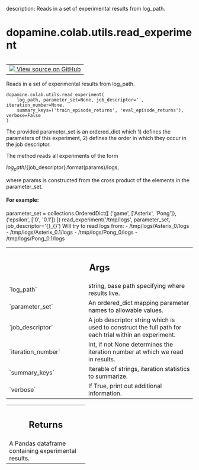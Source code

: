 description: Reads in a set of experimental results from log_path.

<div itemscope itemtype="http://developers.google.com/ReferenceObject">
<meta itemprop="name" content="dopamine.colab.utils.read_experiment" />
<meta itemprop="path" content="Stable" />
</div>

# dopamine.colab.utils.read_experiment

<!-- Insert buttons and diff -->

<table class="tfo-notebook-buttons tfo-api nocontent" align="left">
<td>
  <a target="_blank" href="https://github.com/google/dopamine/tree/master/dopamine/colab/utils.py">
    <img src="https://www.tensorflow.org/images/GitHub-Mark-32px.png" />
    View source on GitHub
  </a>
</td>
</table>

Reads in a set of experimental results from log_path.

<pre class="devsite-click-to-copy prettyprint lang-py tfo-signature-link">
<code>dopamine.colab.utils.read_experiment(
    log_path, parameter_set=None, job_descriptor='', iteration_number=None,
    summary_keys=('train_episode_returns', 'eval_episode_returns'), verbose=False
)
</code></pre>

<!-- Placeholder for "Used in" -->

The provided parameter_set is an ordered_dict which 1) defines the parameters of
this experiment, 2) defines the order in which they occur in the job descriptor.

The method reads all experiments of the form

${log_path}/${job_descriptor}.format(params)/logs,

where params is constructed from the cross product of the elements in the
parameter_set.

#### For example:

parameter_set = collections.OrderedDict([ ('game', ['Asterix', 'Pong']),
('epsilon', ['0', '0.1']) ]) read_experiment('/tmp/logs', parameter_set,
job_descriptor='{}_{}') Will try to read logs from: - /tmp/logs/Asterix_0/logs -
/tmp/logs/Asterix_0.1/logs - /tmp/logs/Pong_0/logs - /tmp/logs/Pong_0.1/logs

<!-- Tabular view -->

 <table class="responsive fixed orange">
<colgroup><col width="214px"><col></colgroup>
<tr><th colspan="2"><h2 class="add-link">Args</h2></th></tr>

<tr>
<td>
`log_path`
</td>
<td>
string, base path specifying where results live.
</td>
</tr><tr>
<td>
`parameter_set`
</td>
<td>
An ordered_dict mapping parameter names to allowable values.
</td>
</tr><tr>
<td>
`job_descriptor`
</td>
<td>
A job descriptor string which is used to construct the full
path for each trial within an experiment.
</td>
</tr><tr>
<td>
`iteration_number`
</td>
<td>
Int, if not None determines the iteration number at which
we read in results.
</td>
</tr><tr>
<td>
`summary_keys`
</td>
<td>
Iterable of strings, iteration statistics to summarize.
</td>
</tr><tr>
<td>
`verbose`
</td>
<td>
If True, print out additional information.
</td>
</tr>
</table>

<!-- Tabular view -->

 <table class="responsive fixed orange">
<colgroup><col width="214px"><col></colgroup>
<tr><th colspan="2"><h2 class="add-link">Returns</h2></th></tr>
<tr class="alt">
<td colspan="2">
A Pandas dataframe containing experimental results.
</td>
</tr>

</table>
